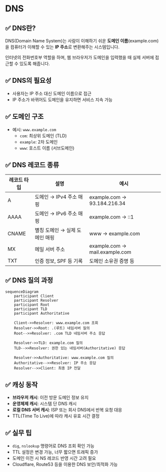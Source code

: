 # DNS

## ✅ DNS란?

DNS(Domain Name System)는 사람이 이해하기 쉬운 **도메인 이름**(example.com)을 컴퓨터가 이해할 수 있는 **IP 주소**로 변환해주는 시스템입니다.

인터넷의 전화번호부 역할을 하며, 웹 브라우저가 도메인을 입력했을 때 실제 서버에 접근할 수 있도록 해줍니다.

## ✅ DNS의 필요성

- 사용자는 IP 주소 대신 도메인 이름으로 접근
- IP 주소가 바뀌어도 도메인을 유지하면 서비스 지속 가능

## ✅ 도메인 구조

- 예시: `www.example.com`
  - `com`: 최상위 도메인 (TLD)
  - `example`: 2차 도메인
  - `www`: 호스트 이름 (서브도메인)

## ✅ DNS 레코드 종류

| 레코드 타입 | 설명                           | 예시                           |
| ----------- | ------------------------------ | ------------------------------ |
| A           | 도메인 → IPv4 주소 매핑        | example.com → 93.184.216.34    |
| AAAA        | 도메인 → IPv6 주소 매핑        | example.com → ::1              |
| CNAME       | 별칭 도메인 → 실제 도메인 매핑 | www → example.com              |
| MX          | 메일 서버 주소                 | example.com → mail.example.com |
| TXT         | 인증 정보, SPF 등 기록         | 도메인 소유권 증명 등          |

## ✅ DNS 질의 과정

```mermaid
sequenceDiagram
    participant Client
    participant Resolver
    participant Root
    participant TLD
    participant Authoritative

    Client->>Resolver: www.example.com 조회
    Resolver->>Root: .(루트) 네임서버 질의
    Root-->>Resolver: .com TLD 네임서버 주소 응답

    Resolver->>TLD: example.com 질의
    TLD-->>Resolver: 권한 있는 네임서버(Authoritative) 응답

    Resolver->>Authoritative: www.example.com 질의
    Authoritative-->>Resolver: IP 주소 응답
    Resolver-->>Client: 최종 IP 전달
```

## ✅ 캐싱 동작

- **브라우저 캐시**: 이전 방문 도메인 정보 유지
- **운영체제 캐시**: 시스템 단 DNS 캐시
- **로컬 DNS 서버 캐시**: ISP 또는 회사 DNS에서 반복 요청 대응
- TTL(Time To Live)에 따라 캐시 유효 시간 결정

## ✅ 실무 팁

- `dig`, `nslookup` 명령어로 DNS 조회 확인 가능
- TTL 설정은 변경 가능, 너무 짧으면 트래픽 증가
- 도메인 이전 시 NS 레코드 반영 시간 고려 필요
- Cloudflare, Route53 등을 이용한 DNS 보안/최적화 가능
